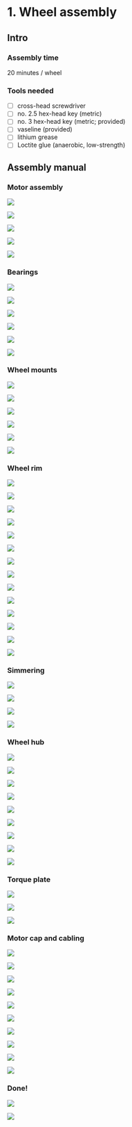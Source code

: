 # 1. Wheel assembly

## Intro

### Assembly time

20 minutes / wheel

### Tools needed

* [ ] cross-head screwdriver
* [ ] no. 2.5 hex-head key \(metric\)
* [ ] no. 3 hex-head key \(metric; provided\)
* [ ] vaseline \(provided\)
* [ ] lithium grease
* [ ] Loctite glue \(anaerobic, low-strength\)

## Assembly manual

### Motor assembly

![](../.gitbook/assets/p1010934.JPG)

![](../.gitbook/assets/p1010936.JPG)

![](../.gitbook/assets/p1010938.JPG)

![](../.gitbook/assets/p1010943.JPG)

![](../.gitbook/assets/p1010948.JPG)

### Bearings

![](../.gitbook/assets/p1010951.JPG)

![](../.gitbook/assets/p1010952.JPG)

![](../.gitbook/assets/p1010956.JPG)

![](../.gitbook/assets/p1010959.JPG)

![](../.gitbook/assets/p1010962.JPG)

![](../.gitbook/assets/p1010965.JPG)

### Wheel mounts

![](../.gitbook/assets/p1010966.JPG)

![](../.gitbook/assets/p1010968.JPG)

![](../.gitbook/assets/p1010972.JPG)

![](../.gitbook/assets/p1010974.JPG)

![](../.gitbook/assets/p1010979.JPG)

![](../.gitbook/assets/p1010981.JPG)

### Wheel rim

![](../.gitbook/assets/p1010983.JPG)

![](../.gitbook/assets/p1010986.JPG)

![](../.gitbook/assets/p1010988.JPG)

![](../.gitbook/assets/p1010989%20%281%29.JPG)

![](../.gitbook/assets/p1010990.JPG)

![](../.gitbook/assets/p1010994.JPG)

![](../.gitbook/assets/p1010995.JPG)

![](../.gitbook/assets/p1010996.JPG)

![](../.gitbook/assets/p1010999.JPG)

![](../.gitbook/assets/p1020002.JPG)

![](../.gitbook/assets/p1020005.JPG)

![](../.gitbook/assets/p1020008.JPG)

![](../.gitbook/assets/p1020011.JPG)

![](../.gitbook/assets/p1020012.JPG)

### Simmering

![](../.gitbook/assets/p1020015.JPG)

![](../.gitbook/assets/p1020017.JPG)

![](../.gitbook/assets/p1020021.JPG)

![](../.gitbook/assets/p1020024.JPG)

### Wheel hub

![](../.gitbook/assets/p1020028.JPG)

![](../.gitbook/assets/p1020029.JPG)

![](../.gitbook/assets/p1020031.JPG)

![](../.gitbook/assets/p1020037.JPG)

![](../.gitbook/assets/p1020039.JPG)

![](../.gitbook/assets/p1020042.JPG)

![](../.gitbook/assets/p1020045.JPG)

![](../.gitbook/assets/p1020048.JPG)

![](../.gitbook/assets/p1020050.JPG)

### Torque plate

![](../.gitbook/assets/p1020053.JPG)

![](../.gitbook/assets/p1020057.JPG)

![](../.gitbook/assets/p1020058.JPG)

### Motor cap and cabling

![](../.gitbook/assets/p1020061.JPG)

![](../.gitbook/assets/p1020064.JPG)

![](../.gitbook/assets/p1020069.JPG)

![](../.gitbook/assets/p1020072.JPG)

![](../.gitbook/assets/p1020078.JPG)

![](../.gitbook/assets/p1020080.JPG)

![](../.gitbook/assets/p1020083.JPG)

![](../.gitbook/assets/p1020094.JPG)

![](../.gitbook/assets/p1020097.JPG)

![](../.gitbook/assets/p1020100.JPG)

### Done!

![](../.gitbook/assets/p1020102.JPG)

![](../.gitbook/assets/p1020104.JPG)

